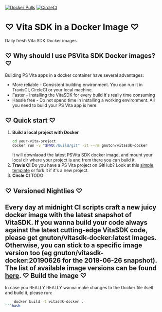 [![Docker Pulls](https://img.shields.io/docker/pulls/gnuton/vitasdk-docker.svg)](https://hub.docker.com/r/gnuton/vitasdk-docker)
[![CircleCI](https://circleci.com/gh/gnuton/vitasdk-docker/tree/master.svg?style=svg)](https://circleci.com/gh/gnuton/vitasdk-docker/tree/master)

♡ Vita SDK in a Docker Image ♡
==============================
Daily fresh Vita SDK Docker images.

♡ Why should I use PSVita SDK Docker images? ♡
-----------------------------------------------
Building PS Vita apps in a docker container have several advantages:
 - More reliable - Consistent building environment. You can run it in TravisCI, CircleCI or your local machine.
 - Faster - Installing the VitaSDK for every build it's really time consuming
 - Hassle free - Do not spend time in installing a working environment. All you need to build your PS Vita app is here.
 
♡ Quick start ♡
---------------
1. <b>Build a local project with Docker</b>
    ```bash
    cd your-vita-project
    docker run -v "$PWD:/build/git" -it --rm gnuton/vitasdk-docker
    ```
    It will downlaoad the latest PSVita SDK docker image, and mount your local dir where your project is and from there you can build it.
2. <b>Travis CI</b>
   Do you have a PS Vita project on GitHub? Look at this [simple template](https://github.com/gnuton/vitasdk-docker-testapp-trevis) or fork  it if it's a new project.
3. <b>Circle CI</b> TODO

♡ Versioned Nightlies ♡
----------------------
Every day at midnight CI scripts craft a new juicy docker image with the latest snapshot of VitaSDK.
If you wanna build your code always against the latest cutting-edge VitaSDK code, please get gnuton/vitasdk-docker:<b>latest</b> images.
Otherwise, you can stick to a specific image version too (eg gnuton/vitasdk-docker:<b>20190626</b> for the 2019-06-26 snapshot).
The list of available image versions can be found [here](https://cloud.docker.com/repository/registry-1.docker.io/gnuton/vitasdk-docker/tags).
♡ Build the image ♡
--------------------
In case you REALLY REALLY wanna make changes to the Docker file itself and build it, please run:
```bash
    docker build -t vitasdk-docker .
```bash    
